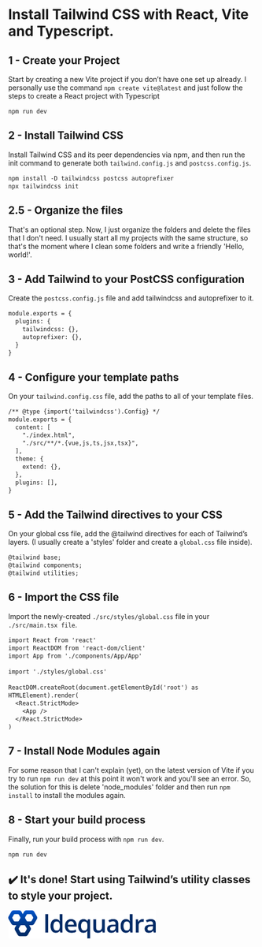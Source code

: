 # Install Tailwind CSS with React, Vite and Typescript.

## 1 - Create your Project

Start by creating a new Vite project if you don’t have one set up already.
I personally use the command `npm create vite@latest` and just follow the steps to create a React project with Typescript

```
npm run dev
```


## 2 - Install Tailwind CSS
Install Tailwind CSS and its peer dependencies via npm, and then run the init command to generate both `tailwind.config.js` and `postcss.config.js`.

```
npm install -D tailwindcss postcss autoprefixer
npx tailwindcss init
```


## 2.5 - Organize the files
That's an optional step. Now, I just organize the folders and delete the files that I don't need.
I usually start all my projects with the same structure, so that's the moment where I clean some folders and write a friendly 'Hello, world!'.


## 3 - Add Tailwind to your PostCSS configuration
Create the `postcss.config.js` file and add tailwindcss and autoprefixer to it.

```
module.exports = {
  plugins: {
    tailwindcss: {},
    autoprefixer: {},
  }
}
```


## 4 - Configure your template paths
On your `tailwind.config.css` file, add the paths to all of your template files.

```
/** @type {import('tailwindcss').Config} */
module.exports = {
  content: [
    "./index.html",
    "./src/**/*.{vue,js,ts,jsx,tsx}",
  ],
  theme: {
    extend: {},
  },
  plugins: [],
}
```


## 5 - Add the Tailwind directives to your CSS
On your global css file, add the @tailwind directives for each of Tailwind’s layers.
(I usually create a 'styles' folder and create a `global.css` file inside).

```
@tailwind base;
@tailwind components;
@tailwind utilities;
```


## 6 - Import the CSS file
Import the newly-created `./src/styles/global.css` file in your `./src/main.tsx file`.

```
import React from 'react'
import ReactDOM from 'react-dom/client'
import App from './components/App/App'

import './styles/global.css'

ReactDOM.createRoot(document.getElementById('root') as HTMLElement).render(
  <React.StrictMode>
    <App />
  </React.StrictMode>
)
```


## 7 - Install Node Modules again
For some reason that I can't explain (yet), on the latest version of Vite if you try to run `npm run dev` at this point it won't work and you'll see an error.
So, the solution for this is delete 'node_modules' folder and then run `npm install` to install the modules again.


## 8 - Start your build process
Finally, run your build process with `npm run dev`.

```
npm run dev
```


## :heavy_check_mark: It's done! Start using Tailwind’s utility classes to style your project.

<img width="300" src="https://raw.githubusercontent.com/ldequadra/vite-tailwind/main/Horizontal-Color.svg" alt="ldequadra-horizontal-color">
